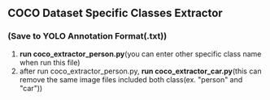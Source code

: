 ## COCO Dataset Specific Classes Extractor
### (Save to YOLO Annotation Format(.txt))

1. **run coco_extractor_person.py**(you can enter other specific class name when run this file)  
2. after run coco_extractor_person.py, **run coco_extractor_car.py**(this can remove the same image files included both class(ex. "person" and "car"))
